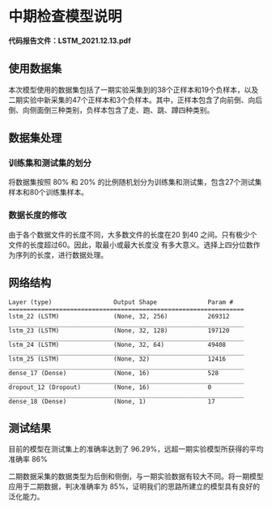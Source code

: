 # 中期检查模型说明

**代码报告文件：LSTM_2021.12.13.pdf**

## 使用数据集

本次模型使用的数据集包括了一期实验采集到的38个正样本和19个负样本，以及二期实验中新采集的47个正样本和3个负样本。其中，正样本包含了向前倒、向后倒、向侧面倒三种类别，负样本包含了走、跑、跳、蹲四种类别。

## 数据集处理
### 训练集和测试集的划分

将数据集按照 $80\%$ 和 $20\%$ 的比例随机划分为训练集和测试集，包含27个测试集样本和80个训练集样本。

### 数据长度的修改

由于各个数据文件的长度不同，大多数文件的长度在20 到40 之间。只有极少个文件的长度超过60。因此，取最小或最大长度没
有多大意义。选择上四分位数作为序列的长度，进行数据处理。

## 网络结构

```
Layer (type)                 Output Shape              Param #   
=================================================================
lstm_22 (LSTM)               (None, 32, 256)           269312    
_________________________________________________________________
lstm_23 (LSTM)               (None, 32, 128)           197120    
_________________________________________________________________
lstm_24 (LSTM)               (None, 32, 64)            49408     
_________________________________________________________________
lstm_25 (LSTM)               (None, 32)                12416     
_________________________________________________________________
dense_17 (Dense)             (None, 16)                528       
_________________________________________________________________
dropout_12 (Dropout)         (None, 16)                0         
_________________________________________________________________
dense_18 (Dense)             (None, 1)                 17        
```

## 测试结果

目前的模型在测试集上的准确率达到了 $96.29\%$，远超一期实验模型所获得的平均准确率 $86\%$

二期数据采集的数据类型为后倒和侧倒，与一期实验数据有较大不同。将一期模型应用于二期数据，判决准确率为 $85\%$，证明我们的思路所建立的模型具有良好的泛化能力。
